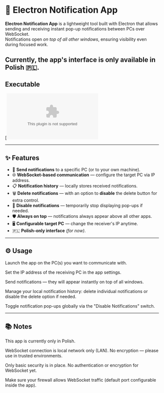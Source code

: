 # 📢 Electron Notification App

**Electron Notification App** is a lightweight tool built with Electron that allows sending and receiving instant pop-up notifications between PCs over WebSocket.  
Notifications open *on top of all other windows*, ensuring visibility even during focused work.

Currently, the app's interface is **only available in Polish** 🇵🇱.
---

## Executable

[![Download .EXE](https://github.com/DaedalusHatak/Electron-Notification-App/releases/latest/download/Powiadomienia.Electron.Setup.1.0.0.exe)


---

## ✨ Features

- 🔔 **Send notifications** to a specific PC (or to your own machine).
- 🌐 **WebSocket-based communication** — configure the target PC via IP address.
- 📋 **Notification history** — locally stores received notifications.
- 🗑️ **Delete notifications** — with an option to **disable** the delete button for extra control.
- 📴 **Disable notifications** — temporarily stop displaying pop-ups if needed.
- 🛡️ **Always on top** — notifications always appear above all other apps.
- 🖥️ **Configurable target PC** — change the receiver's IP anytime.
- 🇵🇱 **Polish-only interface** *(for now)*.

---

## ⚙️ Usage
Launch the app on the PC(s) you want to communicate with.

Set the IP address of the receiving PC in the app settings.

Send notifications — they will appear instantly on top of all windows.

Manage your local notification history: delete individual notifications or disable the delete option if needed.

Toggle notification pop-ups globally via the "Disable Notifications" switch.

---

## 📚 Notes
This app is currently only in Polish.

WebSocket connection is local network only (LAN). No encryption — please use in trusted environments.

Only basic security is in place. No authentication or encryption for WebSocket yet.

Make sure your firewall allows WebSocket traffic (default port configurable inside the app).
